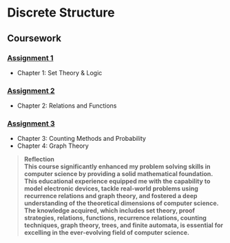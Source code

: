 # Discrete Structure
## Coursework
### [Assignment 1](https://github.com/nawwarahauni/SEMESTER_1/blob/main/Discrete%20Structure/Coursework/Assignment%201.pdf)
- Chapter 1: Set Theory & Logic
### [Assignment 2](https://github.com/nawwarahauni/SEMESTER_1/blob/main/Discrete%20Structure/Coursework/Assignment%202.pdf)
- Chapter 2: Relations and Functions
### [Assignment 3](https://github.com/nawwarahauni/SEMESTER_1/blob/main/Discrete%20Structure/Coursework/Assignment%203.pdf)
- Chapter 3: Counting Methods and Probability
- Chapter 4: Graph Theory
> <b>Reflection<b/><br/>
This course significantly enhanced my problem solving skills in computer science by providing a solid mathematical foundation. This educational experience equipped me with the capability to model electronic devices, tackle real-world problems using recurrence relations and graph theory, and fostered a deep understanding of the theoretical dimensions of computer science. The knowledge acquired, which includes set theory, proof strategies, relations, functions, recurrence relations, counting techniques, graph theory, trees, and finite automata, is essential for excelling in the ever-evolving field of computer science.

